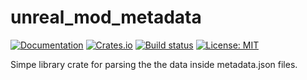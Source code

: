 # unreal_mod_metadata

[![Documentation](https://docs.rs/unreal_mod_metadata/badge.svg)](https://docs.rs/unreal_mod_metadata/)
[![Crates.io](https://img.shields.io/crates/v/unreal_mod_metadata.svg)](https://crates.io/crates/unreal_mod_metadata)
[![Build status](https://github.com/AstroTechies/unrealmodding/workflows/CI/badge.svg)](https://github.com/AstroTechies/unrealmodding/actions?query=workflow%3ACI)
[![License: MIT](https://img.shields.io/badge/License-MIT-blue.svg)](../LICENSE)

Simpe library crate for parsing the the data inside metadata.json files.
